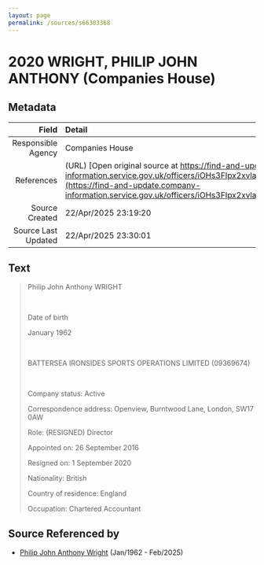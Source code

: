 ```yaml
---
layout: page
permalink: /sources/s66303368
---
```


# 2020 WRIGHT, PHILIP JOHN ANTHONY (Companies House)

## Metadata

Field | Detail
---:|:---
Responsible Agency | Companies House
References | (URL) [Open original source at https://find-and-update.company-information.service.gov.uk/officers/iOHs3FIpx2xvlaqPLwc1o2Ab7UI/appointments](https://find-and-update.company-information.service.gov.uk/officers/iOHs3FIpx2xvlaqPLwc1o2Ab7UI/appointments)
Source Created | 22/Apr/2025 23:19:20
Source Last Updated | 22/Apr/2025 23:30:01

## Text

> Philip John Anthony WRIGHT
>
> <br/>
>
> Date of birth
>
> January 1962
>
> <br/>
>
> BATTERSEA IRONSIDES SPORTS OPERATIONS LIMITED (09369674)
>
> <br/>
>
> Company status: Active
>
> Correspondence address: Openview, Burntwood Lane, London, SW17 0AW
>
> Role: (RESIGNED) Director
>
> Appointed on: 26 September 2016
>
> Resigned on: 1 September 2020
>
> Nationality: British
>
> Country of residence: England
>
> Occupation: Chartered Accountant
>

## Source Referenced by

* [Philip John Anthony Wright](../people/@66352546@-philip-john-anthony-wright-b1962-1-d2025-2.md) (Jan/1962 - Feb/2025)
